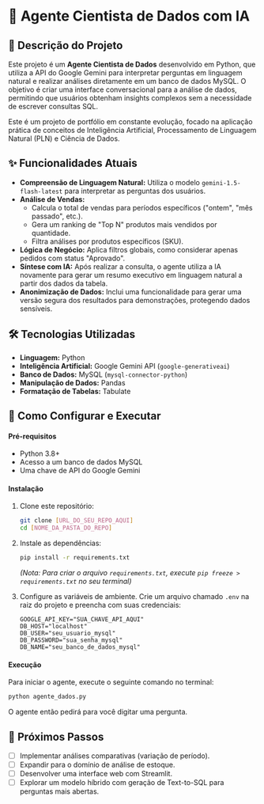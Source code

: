 # 🤖 Agente Cientista de Dados com IA

## 📖 Descrição do Projeto

Este projeto é um **Agente Cientista de Dados** desenvolvido em Python, que utiliza a API do Google Gemini para interpretar perguntas em linguagem natural e realizar análises diretamente em um banco de dados MySQL. O objetivo é criar uma interface conversacional para a análise de dados, permitindo que usuários obtenham insights complexos sem a necessidade de escrever consultas SQL.

Este é um projeto de portfólio em constante evolução, focado na aplicação prática de conceitos de Inteligência Artificial, Processamento de Linguagem Natural (PLN) e Ciência de Dados.

## ✨ Funcionalidades Atuais

* **Compreensão de Linguagem Natural:** Utiliza o modelo `gemini-1.5-flash-latest` para interpretar as perguntas dos usuários.
* **Análise de Vendas:**
    * Calcula o total de vendas para períodos específicos ("ontem", "mês passado", etc.).
    * Gera um ranking de "Top N" produtos mais vendidos por quantidade.
    * Filtra análises por produtos específicos (SKU).
* **Lógica de Negócio:** Aplica filtros globais, como considerar apenas pedidos com status "Aprovado".
* **Síntese com IA:** Após realizar a consulta, o agente utiliza a IA novamente para gerar um resumo executivo em linguagem natural a partir dos dados da tabela.
* **Anonimização de Dados:** Inclui uma funcionalidade para gerar uma versão segura dos resultados para demonstrações, protegendo dados sensíveis.

## 🛠️ Tecnologias Utilizadas

* **Linguagem:** Python
* **Inteligência Artificial:** Google Gemini API (`google-generativeai`)
* **Banco de Dados:** MySQL (`mysql-connector-python`)
* **Manipulação de Dados:** Pandas
* **Formatação de Tabelas:** Tabulate

## 🚀 Como Configurar e Executar

#### Pré-requisitos
* Python 3.8+
* Acesso a um banco de dados MySQL
* Uma chave de API do Google Gemini

#### Instalação
1.  Clone este repositório:
    ```bash
    git clone [URL_DO_SEU_REPO_AQUI]
    cd [NOME_DA_PASTA_DO_REPO]
    ```
2.  Instale as dependências:
    ```bash
    pip install -r requirements.txt
    ```
    *(Nota: Para criar o arquivo `requirements.txt`, execute `pip freeze > requirements.txt` no seu terminal)*

3.  Configure as variáveis de ambiente. Crie um arquivo chamado `.env` na raiz do projeto e preencha com suas credenciais:
    ```
    GOOGLE_API_KEY="SUA_CHAVE_API_AQUI"
    DB_HOST="localhost"
    DB_USER="seu_usuario_mysql"
    DB_PASSWORD="sua_senha_mysql"
    DB_NAME="seu_banco_de_dados_mysql"
    ```

#### Execução
Para iniciar o agente, execute o seguinte comando no terminal:
```bash
python agente_dados.py
```
O agente então pedirá para você digitar uma pergunta.

## 🔮 Próximos Passos

* [ ] Implementar análises comparativas (variação de período).
* [ ] Expandir para o domínio de análise de estoque.
* [ ] Desenvolver uma interface web com Streamlit.
* [ ] Explorar um modelo híbrido com geração de Text-to-SQL para perguntas mais abertas.